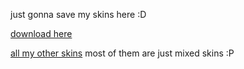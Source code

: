 just gonna save my skins here :D

[download here](https://github.com/M4rti21/skins/releases/latest)

[all my other skins](https://mega.nz/folder/bqJzVA7A#p5sDm4QZ5AFbV0doaWlmMg) most of them are just mixed skins :P
